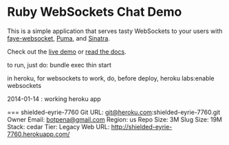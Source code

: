 # Ruby WebSockets Chat Demo

This is a simple application that serves tasty WebSockets to your users with [faye-websocket](https://github.com/faye/faye-websocket-ruby), [Puma](https://github.com/puma/puma), and [Sinatra](https://github.com/sinatra/sinatra).

Check out the [live demo](http://ruby-websockets-chat.herokuapp.com/) or [read the docs](https://devcenter.heroku.com/articles/ruby-websockets).

to run, just do: 
	bundle exec thin start

   in heroku, for websockets to work, do, before deploy,
      heroku labs:enable websockets

2014-01-14 : working heroku app

=== shielded-eyrie-7760
Git URL:       git@heroku.com:shielded-eyrie-7760.git
Owner Email:   botpena@gmail.com
Region:        us
Repo Size:     3M
Slug Size:     19M
Stack:         cedar
Tier:          Legacy
Web URL:       http://shielded-eyrie-7760.herokuapp.com/

